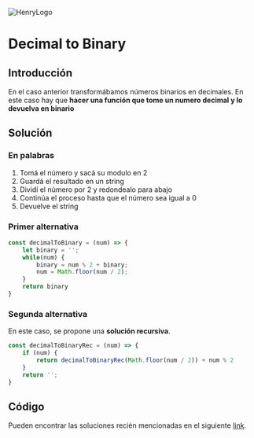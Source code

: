![HenryLogo](https://d31uz8lwfmyn8g.cloudfront.net/Assets/logo-henry-white-lg.png)

# Decimal to Binary

## Introducción

En el caso anterior transformábamos números binarios en decimales. En este caso hay que **hacer una función que tome un numero decimal y lo devuelva en binario**

## Solución

### En palabras

1. Tomá el número y sacá su modulo en 2
2. Guardá el resultado en un string
3. Dividí el número por 2 y redondealo para abajo
4. Continúa el proceso hasta que el número sea igual a 0
5. Devuelve el string

### Primer alternativa

```js
const decimalToBinary = (num) => {
    let binary = '';
    while(num) {
        binary = num % 2 + binary;
        num = Math.floor(num / 2);
    }
    return binary
}
```

### Segunda alternativa

En este caso, se propone una **solución recursiva**.

```js
const decimalToBinaryRec = (num) => {
    if (num) {
        return decimalToBinaryRec(Math.floor(num / 2)) + num % 2
    }
    return '';
}
```

## Código

Pueden encontrar las soluciones recién mencionadas en el siguiente [link](https://repl.it/KDLz/1).
